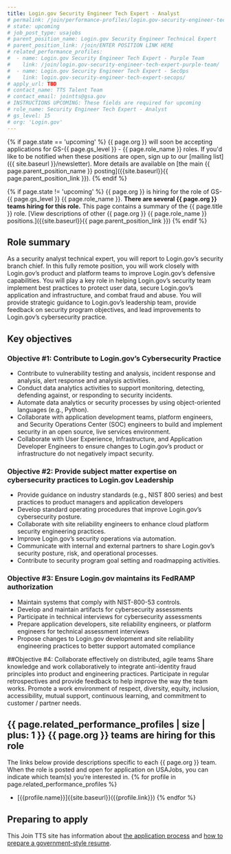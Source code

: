 ```yaml
---
title: Login.gov Security Engineer Tech Expert - Analyst 
# permalink: /join/performance-profiles/login.gov-security-engineer-tech-expert-analyst/
# state: upcoming
# job_post_type: usajobs
# parent_position_name: Login.gov Security Engineer Technical Expert
# parent_position_link: /join/ENTER POSITION LINK HERE
# related_performance_profiles:
#  - name: Login.gov Security Engineer Tech Expert - Purple Team
#    link: /join/login.gov-security-engineer-tech-expert-purple-team/
#  - name: Login.gov Security Engineer Tech Expert - SecOps
#    link: login.gov-security-engineer-tech-expert-secops/
# apply_url: TBD
# contact_name: TTS Talent Team
# contact_email: jointts@gsa.gov
# INSTRUCTIONS UPCOMING: These fields are required for upcoming
# role_name: Security Engineer Tech Expert - Analyst
# gs_level: 15
# org: 'Login.gov'
---
```

{% if page.state == 'upcoming' %}
{{ page.org }} will soon be accepting applications for GS-{{ page.gs_level }} - {{ page.role_name }} roles. If you'd like to be
  notified when these positions are open, sign up to our [mailing list]({{ site.baseurl }}/newsletter). More details are available on [the main {{ page.parent_position_name }} posting]({{site.baseurl}}{{ page.parent_position_link }}).
{% endif %}

{% if page.state != 'upcoming' %}
{{ page.org }} is hiring for the role of GS-{{ page.gs_level }} {{ page.role_name }}. **There are several {{ page.org }} teams hiring for this role.** This page contains a summary of the {{ page.title }} role. [View descriptions of other {{ page.org }} {{ page.role_name }} positions.]({{site.baseurl}}{{ page.parent_position_link }})
{% endif %}

## Role summary

As a security analyst technical expert, you will report to Login.gov’s security branch chief. In this fully remote position, you will work closely with Login.gov’s product and platform teams to improve Login.gov’s defensive capabilities. You will play a key role in helping Login.gov’s security team implement best practices to protect user data, secure Login.gov’s application and infrastructure, and combat fraud and abuse. You will provide strategic guidance to Login.gov’s leadership team, provide feedback on security program objectives, and lead improvements to Login.gov’s cybersecurity practice.

## Key objectives

### Objective #1: Contribute to Login.gov’s Cybersecurity Practice
- Contribute to vulnerability testing and analysis, incident response and analysis, alert response and analysis activities.
- Conduct data analytics activities to support monitoring, detecting, defending against, or responding to security incidents.
- Automate data analytics or security processes by using object-oriented languages (e.g., Python).
- Collaborate with application development teams, platform engineers, and Security Operations Center (SOC) engineers to build and implement security in an open source, live services environment.
- Collaborate with User Experience, Infrastructure, and Application Developer Engineers to ensure changes to Login.gov’s product or infrastructure do not negatively impact security.


### Objective #2: Provide subject matter expertise on cybersecurity practices to Login.gov Leadership 
- Provide guidance on industry standards (e.g., NIST 800 series) and best practices to product managers and application developers
- Develop standard operating procedures that improve Login.gov’s cybersecurity posture.  
- Collaborate with site reliability engineers to enhance cloud platform security engineering practices.
- Improve Login.gov’s security operations via automation.
- Communicate with internal and external partners to share Login.gov’s security posture, risk, and operational processes. 
- Contribute to security program goal setting and roadmapping activities.


### Objective #3: Ensure Login.gov maintains its FedRAMP authorization
- Maintain systems that comply with NIST-800-53 controls. 
- Develop and maintain artifacts for cybersecurity assessments 
- Participate in technical interviews for cybersecurity assessments
- Prepare application developers, site reliability engineers, or platform engineers for technical assessment interviews
- Propose changes to Login.gov development and site reliability engineering practices to better support automated compliance


##Objective #4: Collaborate effectively on distributed, agile teams
Share knowledge and work collaboratively to integrate anti-identity fraud principles into product and engineering practices. 
Participate in regular retrospectives and provide feedback to help improve the way the team works.
Promote a work environment of respect, diversity, equity, inclusion, accessibility, mutual support, continuous learning, and commitment to customer / partner needs.


## {{ page.related_performance_profiles | size | plus: 1 }} {{ page.org }} teams are hiring for this role

The links below provide descriptions specific to each {{ page.org }} team. When the role is posted and open for application on USAJobs, you can indicate which team(s) you’re interested in.
{% for profile in page.related_performance_profiles %}
  - [{{profile.name}}]{{site.baseurl}}({{profile.link}})
{% endfor %}

## Preparing to apply

This Join TTS site has information about [the application process](https://join.tts.gsa.gov/hiring-process/) and [how to prepare a government-style resume](https://join.tts.gsa.gov/resume/).
